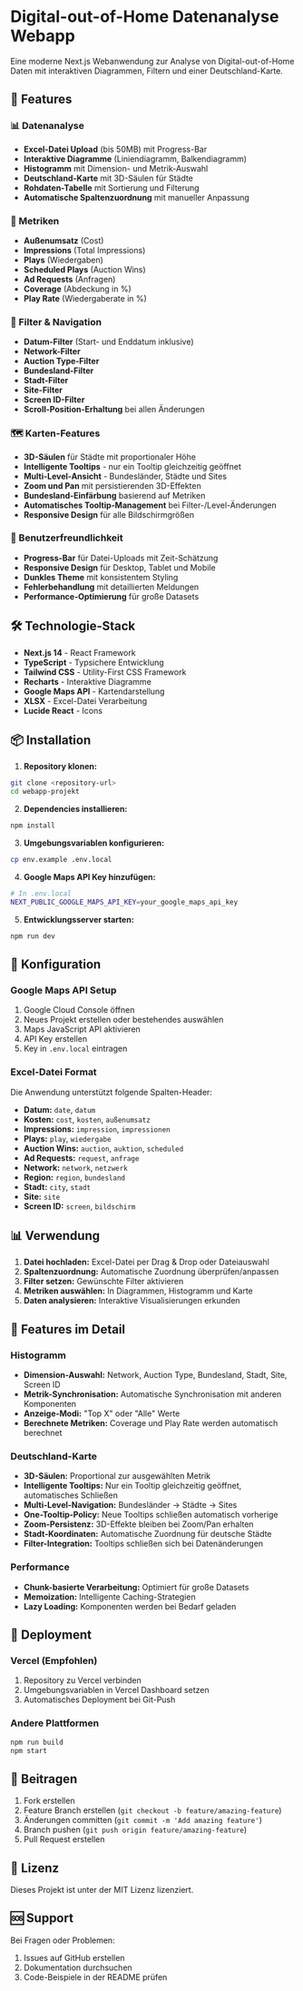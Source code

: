 # Digital-out-of-Home Datenanalyse Webapp

Eine moderne Next.js Webanwendung zur Analyse von Digital-out-of-Home Daten mit interaktiven Diagrammen, Filtern und einer Deutschland-Karte.

## 🚀 Features

### 📊 Datenanalyse
- **Excel-Datei Upload** (bis 50MB) mit Progress-Bar
- **Interaktive Diagramme** (Liniendiagramm, Balkendiagramm)
- **Histogramm** mit Dimension- und Metrik-Auswahl
- **Deutschland-Karte** mit 3D-Säulen für Städte
- **Rohdaten-Tabelle** mit Sortierung und Filterung
- **Automatische Spaltenzuordnung** mit manueller Anpassung

### 🎯 Metriken
- **Außenumsatz** (Cost)
- **Impressions** (Total Impressions)
- **Plays** (Wiedergaben)
- **Scheduled Plays** (Auction Wins)
- **Ad Requests** (Anfragen)
- **Coverage** (Abdeckung in %)
- **Play Rate** (Wiedergaberate in %)

### 🔧 Filter & Navigation
- **Datum-Filter** (Start- und Enddatum inklusive)
- **Network-Filter**
- **Auction Type-Filter**
- **Bundesland-Filter**
- **Stadt-Filter**
- **Site-Filter**
- **Screen ID-Filter**
- **Scroll-Position-Erhaltung** bei allen Änderungen

### 🗺️ Karten-Features
- **3D-Säulen** für Städte mit proportionaler Höhe
- **Intelligente Tooltips** - nur ein Tooltip gleichzeitig geöffnet
- **Multi-Level-Ansicht** - Bundesländer, Städte und Sites
- **Zoom und Pan** mit persistierenden 3D-Effekten
- **Bundesland-Einfärbung** basierend auf Metriken
- **Automatisches Tooltip-Management** bei Filter-/Level-Änderungen
- **Responsive Design** für alle Bildschirmgrößen

### 📱 Benutzerfreundlichkeit
- **Progress-Bar** für Datei-Uploads mit Zeit-Schätzung
- **Responsive Design** für Desktop, Tablet und Mobile
- **Dunkles Theme** mit konsistentem Styling
- **Fehlerbehandlung** mit detaillierten Meldungen
- **Performance-Optimierung** für große Datasets

## 🛠️ Technologie-Stack

- **Next.js 14** - React Framework
- **TypeScript** - Typsichere Entwicklung
- **Tailwind CSS** - Utility-First CSS Framework
- **Recharts** - Interaktive Diagramme
- **Google Maps API** - Kartendarstellung
- **XLSX** - Excel-Datei Verarbeitung
- **Lucide React** - Icons

## 📦 Installation

1. **Repository klonen:**
```bash
git clone <repository-url>
cd webapp-projekt
```

2. **Dependencies installieren:**
```bash
npm install
```

3. **Umgebungsvariablen konfigurieren:**
```bash
cp env.example .env.local
```

4. **Google Maps API Key hinzufügen:**
```bash
# In .env.local
NEXT_PUBLIC_GOOGLE_MAPS_API_KEY=your_google_maps_api_key
```

5. **Entwicklungsserver starten:**
```bash
npm run dev
```

## 🔧 Konfiguration

### Google Maps API Setup
1. Google Cloud Console öffnen
2. Neues Projekt erstellen oder bestehendes auswählen
3. Maps JavaScript API aktivieren
4. API Key erstellen
5. Key in `.env.local` eintragen

### Excel-Datei Format
Die Anwendung unterstützt folgende Spalten-Header:
- **Datum:** `date`, `datum`
- **Kosten:** `cost`, `kosten`, `außenumsatz`
- **Impressions:** `impression`, `impressionen`
- **Plays:** `play`, `wiedergabe`
- **Auction Wins:** `auction`, `auktion`, `scheduled`
- **Ad Requests:** `request`, `anfrage`
- **Network:** `network`, `netzwerk`
- **Region:** `region`, `bundesland`
- **Stadt:** `city`, `stadt`
- **Site:** `site`
- **Screen ID:** `screen`, `bildschirm`

## 📊 Verwendung

1. **Datei hochladen:** Excel-Datei per Drag & Drop oder Dateiauswahl
2. **Spaltenzuordnung:** Automatische Zuordnung überprüfen/anpassen
3. **Filter setzen:** Gewünschte Filter aktivieren
4. **Metriken auswählen:** In Diagrammen, Histogramm und Karte
5. **Daten analysieren:** Interaktive Visualisierungen erkunden

## 🎨 Features im Detail

### Histogramm
- **Dimension-Auswahl:** Network, Auction Type, Bundesland, Stadt, Site, Screen ID
- **Metrik-Synchronisation:** Automatische Synchronisation mit anderen Komponenten
- **Anzeige-Modi:** "Top X" oder "Alle" Werte
- **Berechnete Metriken:** Coverage und Play Rate werden automatisch berechnet

### Deutschland-Karte
- **3D-Säulen:** Proportional zur ausgewählten Metrik
- **Intelligente Tooltips:** Nur ein Tooltip gleichzeitig geöffnet, automatisches Schließen
- **Multi-Level-Navigation:** Bundesländer → Städte → Sites
- **One-Tooltip-Policy:** Neue Tooltips schließen automatisch vorherige
- **Zoom-Persistenz:** 3D-Effekte bleiben bei Zoom/Pan erhalten
- **Stadt-Koordinaten:** Automatische Zuordnung für deutsche Städte
- **Filter-Integration:** Tooltips schließen sich bei Datenänderungen

### Performance
- **Chunk-basierte Verarbeitung:** Optimiert für große Datasets
- **Memoization:** Intelligente Caching-Strategien
- **Lazy Loading:** Komponenten werden bei Bedarf geladen

## 🚀 Deployment

### Vercel (Empfohlen)
1. Repository zu Vercel verbinden
2. Umgebungsvariablen in Vercel Dashboard setzen
3. Automatisches Deployment bei Git-Push

### Andere Plattformen
```bash
npm run build
npm start
```

## 🤝 Beitragen

1. Fork erstellen
2. Feature Branch erstellen (`git checkout -b feature/amazing-feature`)
3. Änderungen committen (`git commit -m 'Add amazing feature'`)
4. Branch pushen (`git push origin feature/amazing-feature`)
5. Pull Request erstellen

## 📝 Lizenz

Dieses Projekt ist unter der MIT Lizenz lizenziert.

## 🆘 Support

Bei Fragen oder Problemen:
1. Issues auf GitHub erstellen
2. Dokumentation durchsuchen
3. Code-Beispiele in der README prüfen
